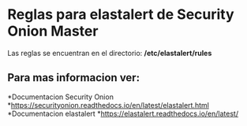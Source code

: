 # Reglas para elastalert de Security Onion Master

Las reglas se encuentran en el directorio:
**/etc/elastalert/rules**

Para mas informacion ver:
-------------------------
*Documentacion Security Onion
  *https://securityonion.readthedocs.io/en/latest/elastalert.html
*Documentacion elastalert
  *https://elastalert.readthedocs.io/en/latest/


